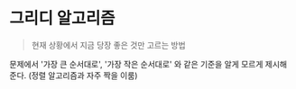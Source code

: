 # 그리디 알고리즘
> 현재 상황에서 지금 당장 좋은 것만 고르는 방법

문제에서 '가장 큰 순서대로', '가장 작은 순서대로' 와 같은 기준을 알게 모르게 제시해준다. (정렬 알고리즘과 자주 짝을 이룸)